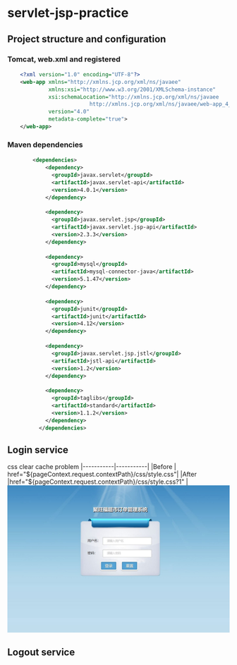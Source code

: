 # servlet-jsp-practice

## Project structure and configuration

### Tomcat, web.xml and registered
``` xml
    <?xml version="1.0" encoding="UTF-8"?>
    <web-app xmlns="http://xmlns.jcp.org/xml/ns/javaee"
             xmlns:xsi="http://www.w3.org/2001/XMLSchema-instance"
             xsi:schemaLocation="http://xmlns.jcp.org/xml/ns/javaee
                          http://xmlns.jcp.org/xml/ns/javaee/web-app_4_0.xsd"
             version="4.0"
             metadata-complete="true">
    </web-app>
```

### Maven dependencies
``` xml
        <dependencies>
            <dependency>
              <groupId>javax.servlet</groupId>
              <artifactId>javax.servlet-api</artifactId>
              <version>4.0.1</version>
            </dependency>
        
            <dependency>
              <groupId>javax.servlet.jsp</groupId>
              <artifactId>javax.servlet.jsp-api</artifactId>
              <version>2.3.3</version>
            </dependency>
        
            <dependency>
              <groupId>mysql</groupId>
              <artifactId>mysql-connector-java</artifactId>
              <version>5.1.47</version>
            </dependency>
        
            <dependency>
              <groupId>junit</groupId>
              <artifactId>junit</artifactId>
              <version>4.12</version>
            </dependency>
        
            <dependency>
              <groupId>javax.servlet.jsp.jstl</groupId>
              <artifactId>jstl-api</artifactId>
              <version>1.2</version>
            </dependency>
        
            <dependency>
              <groupId>taglibs</groupId>
              <artifactId>standard</artifactId>
              <version>1.1.2</version>
            </dependency>
          </dependencies>
```

## Login service
css clear cache problem
|-----------|-----------|
|Before | href="${pageContext.request.contextPath}/css/style.css"|
|After |href="${pageContext.request.contextPath}/css/style.css?1" |
![An image](images/login.jpg)

## Logout service